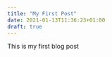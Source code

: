 ```yaml
---
title: "My First Post"
date: 2021-01-13T11:36:23+01:00
draft: true
---
```


This is my first blog post